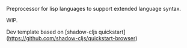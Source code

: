 Preprocessor for lisp languages to support extended language syntax.

WIP.

Dev template based on [shadow-cljs quickstart] (https://github.com/shadow-cljs/quickstart-browser)
